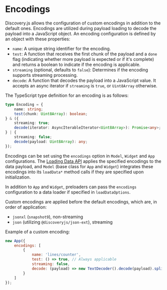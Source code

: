 # Encodings

Discovery.js allows the configuration of custom encodings in addition to the default ones. Encodings are utilized during payload loading to decode the payload into a JavaScript object. An encoding configuration is defined by an object with these properties:

- `name`: A unique string identifier for the encoding.
- `test`: A function that receives the first chunk of the payload and a `done` flag (indicating whether more payload is expected or if it's complete) and returns a boolean to indicate if the encoding is applicable.
- `streaming` (optional, defaults to `false`): Determines if the encoding supports streaming processing.
- `decode`: A function that decodes the payload into a JavaScript value. It accepts an async iterator if `streaming` is `true`, or `Uint8Array` otherwise.

The TypeScript type definition for an encoding is as follows:

```ts
type Encoding = {
    name: string;
    test(chunk: Uint8Array): boolean;
} & ({
    streaming: true;
    decode(iterator: AsyncIterableIterator<Uint8Array>): Promise<any>;
} | {
    streaming: false;
    decode(payload: Uint8Array): any;
});
```

Encodings can be set using the `encodings` option in `Model`, `Widget` and `App` configurations. The [Loading Data API](./load-data.md) applies the specified encodings to the data payload, and `Model` (base class for `App` and `Widget`) integrates these encodings into its `loadData*` method calls if they are specified upon initialization.

In addition to `App` and `Widget`, preloaders can pass the `encodings` configuration to a data loader if specified in `loadDataOptions`.

Custom encodings are applied before the default encodings, which are, in order of application:

- `jsonxl` (`snapshot9`), non-streaming
- `json` (utilizing `@discoveryjs/json-ext`), streaming

Example of a custom encoding:

```js
new App({
    encodings: [
        {
            name: 'lines/counter',
            test: () => true, // Always applicable
            streaming: false,
            decode: (payload) => new TextDecoder().decode(payload).split('\n').length
        }
    ]
});
```
